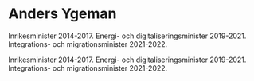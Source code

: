 # Anders Ygeman

Inrikesminister 2014-2017. Energi- och digitaliseringsminister 2019-2021. Integrations- och migrationsminister 2021-2022.

Inrikesminister 2014-2017. Energi- och digitaliseringsminister 2019-2021. Integrations- och migrationsminister 2021-2022.
